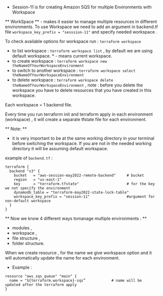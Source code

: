 - Session-11 is for creating Amazon SQS for multiple Environments with Workspace

** WorkSpace ** - makes it easier to manage multiple resources in different environments. 
To use Workspace we need to add an argument in backend.tf file ``` workspace_key_prefix = "sesssion-11" ``` and specify needed workspace .

To check available options for workspace run : ``` terraform workspace ```

 - to list  workspace : ``` terraform workspace list ``` , by default we are using default workspace. * - means current workspace.
 - to create workspace : ``` terraform workspace new theNameOfYourWorkspaceEnvironment ```
 - to switch to another workspace : ``` terraform workspace select theNameOfYourWorkspaceEnvironment ```
 - to delete workspace : ``` terraform workspace delete theNameOfYourWorkspaceEnvironment ``` , note : before you delete the workspace you have to delete resources that you have created in this workspace.

Each workspace = 1 backend file.

Every time you run terraform init and terraform apply in each environment (workspace) , it will create a separate tfstate file for each environment.  

** Note: **
- it is very important to be at the same working directory in your terminal before switching the workspace. If you are not in the needed working directory it will be assuming default workspace.

example of ``` backend.tf ``` : 
```
terraform {
  backend "s3" {
    bucket   = "aws-session-may2022-remote-backend"     # bucket
    region   = "us-east-1"
    key      = "terraform.tfstate"                      # for the key we not specify the environment 
    dynamodb_table = "terraform-may2022-state-lock-table"
    workspace_key_prefix = "session-11"                 #argument for non-default workspace 
  }
}
```
** Now we know 4 different ways tomanage multiple environments : **
- modules , 
- workspace , 
- file structure , 
- folder structure.

When we create resource , for the name we give workspace option and it will automatically update the name for each environment.

 - Example :
```
resource "aws_sqs_queue" "main" {
  name = "${terraform.workspace}-sqs”            # name will be updated after the terraform apply
}
```




